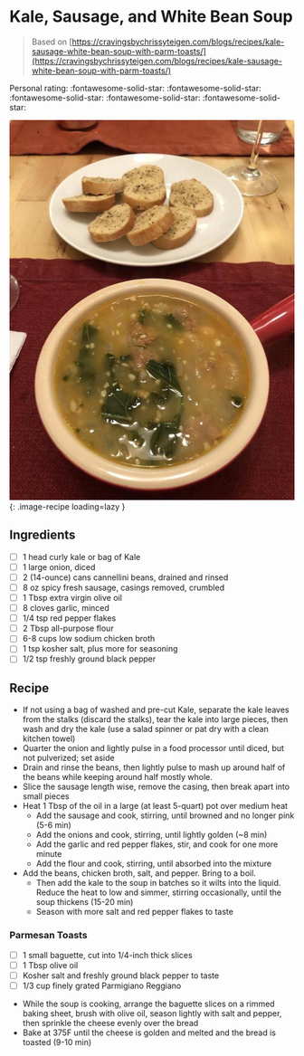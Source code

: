 # Kale, Sausage, and White Bean Soup

> Based on [https://cravingsbychrissyteigen.com/blogs/recipes/kale-sausage-white-bean-soup-with-parm-toasts/](https://cravingsbychrissyteigen.com/blogs/recipes/kale-sausage-white-bean-soup-with-parm-toasts/)

<!-- {cts} rating=5; (User can specify rating on scale of 1-5) -->

Personal rating: :fontawesome-solid-star: :fontawesome-solid-star: :fontawesome-solid-star: :fontawesome-solid-star: :fontawesome-solid-star:

<!-- {cte} -->

<!-- {cts} name_image=kale_sausage_white_bean_soup_with_parm_toasts.jpeg; (User can specify image name) -->

![kale_sausage_white_bean_soup_with_parm_toasts.jpeg](./kale_sausage_white_bean_soup_with_parm_toasts.jpeg){: .image-recipe loading=lazy }

<!-- {cte} -->

## Ingredients

- [ ] 1 head curly kale or bag of Kale
- [ ] 1 large onion, diced
- [ ] 2 (14-ounce) cans cannellini beans, drained and rinsed
- [ ] 8 oz spicy fresh sausage, casings removed, crumbled
- [ ] 1 Tbsp extra virgin olive oil
- [ ] 8 cloves garlic, minced
- [ ] 1/4 tsp red pepper flakes
- [ ] 2 Tbsp all-purpose flour
- [ ] 6-8 cups low sodium chicken broth
- [ ] 1 tsp kosher salt, plus more for seasoning
- [ ] 1/2 tsp freshly ground black pepper

## Recipe

- If not using a bag of washed and pre-cut Kale, separate the kale leaves from the stalks (discard the stalks), tear the kale into large pieces, then wash and dry the kale (use a salad spinner or pat dry with a clean kitchen towel)
- Quarter the onion and lightly pulse in a food processor until diced, but not pulverized; set aside
- Drain and rinse the beans, then lightly pulse to mash up around half of the beans while keeping around half mostly whole.
- Slice the sausage length wise, remove the casing, then break apart into small pieces
- Heat 1 Tbsp of the oil in a large (at least 5-quart) pot over medium heat
    - Add the sausage and cook, stirring, until browned and no longer pink (5-6 min)
    - Add the onions and cook, stirring, until lightly golden (~8 min)
    - Add the garlic and red pepper flakes, stir, and cook for one more minute
    - Add the flour and cook, stirring, until absorbed into the mixture
- Add the beans, chicken broth, salt, and pepper. Bring to a boil.
    - Then add the kale to the soup in batches so it wilts into the liquid. Reduce the heat to low and simmer, stirring occasionally, until the soup thickens (15-20 min)
    - Season with more salt and red pepper flakes to taste

### Parmesan Toasts

- [ ] 1 small baguette, cut into 1/4-inch thick slices
- [ ] 1 Tbsp olive oil
- [ ] Kosher salt and freshly ground black pepper to taste
- [ ] 1/3 cup finely grated Parmigiano Reggiano

- While the soup is cooking, arrange the baguette slices on a rimmed baking sheet, brush with olive oil, season lightly with salt and pepper, then sprinkle the cheese evenly over the bread
- Bake at 375F until the cheese is golden and melted and the bread is toasted (9-10 min)

